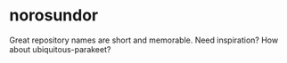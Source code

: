 # norosundor
Great repository names are short and memorable. Need inspiration? How about ubiquitous-parakeet? 

